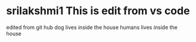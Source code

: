 # srilakshmi1 This is edit from vs code
edited from git hub
dog lives inside the house
humans lives inside  the house
